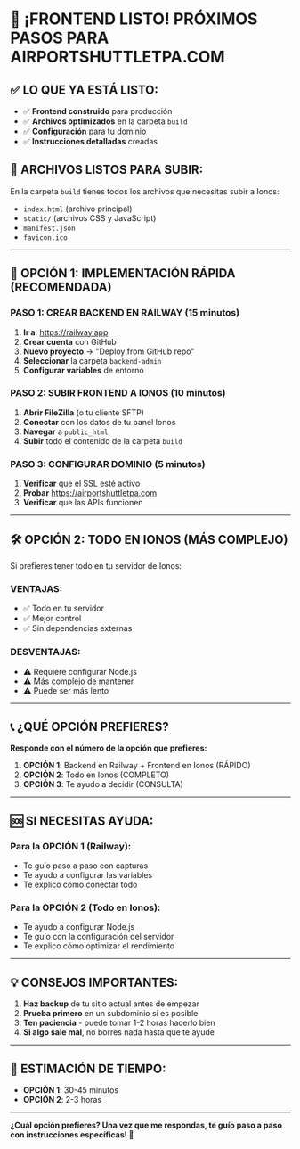 # 🎉 ¡FRONTEND LISTO! PRÓXIMOS PASOS PARA AIRPORTSHUTTLETPA.COM

## ✅ LO QUE YA ESTÁ LISTO:
- ✅ **Frontend construido** para producción
- ✅ **Archivos optimizados** en la carpeta `build`
- ✅ **Configuración** para tu dominio
- ✅ **Instrucciones detalladas** creadas

## 📁 ARCHIVOS LISTOS PARA SUBIR:

En la carpeta `build` tienes todos los archivos que necesitas subir a Ionos:
- `index.html` (archivo principal)
- `static/` (archivos CSS y JavaScript)
- `manifest.json`
- `favicon.ico`

---

## 🚀 OPCIÓN 1: IMPLEMENTACIÓN RÁPIDA (RECOMENDADA)

### PASO 1: CREAR BACKEND EN RAILWAY (15 minutos)
1. **Ir a**: https://railway.app
2. **Crear cuenta** con GitHub
3. **Nuevo proyecto** → "Deploy from GitHub repo"
4. **Seleccionar** la carpeta `backend-admin`
5. **Configurar variables** de entorno

### PASO 2: SUBIR FRONTEND A IONOS (10 minutos)
1. **Abrir FileZilla** (o tu cliente SFTP)
2. **Conectar** con los datos de tu panel Ionos
3. **Navegar** a `public_html`
4. **Subir** todo el contenido de la carpeta `build`

### PASO 3: CONFIGURAR DOMINIO (5 minutos)
1. **Verificar** que el SSL esté activo
2. **Probar** https://airportshuttletpa.com
3. **Verificar** que las APIs funcionen

---

## 🛠️ OPCIÓN 2: TODO EN IONOS (MÁS COMPLEJO)

Si prefieres tener todo en tu servidor de Ionos:

### VENTAJAS:
- ✅ Todo en tu servidor
- ✅ Mejor control
- ✅ Sin dependencias externas

### DESVENTAJAS:
- ⚠️ Requiere configurar Node.js
- ⚠️ Más complejo de mantener
- ⚠️ Puede ser más lento

---

## 📞 ¿QUÉ OPCIÓN PREFIERES?

**Responde con el número de la opción que prefieres:**

1. **OPCIÓN 1**: Backend en Railway + Frontend en Ionos (RÁPIDO)
2. **OPCIÓN 2**: Todo en Ionos (COMPLETO)
3. **OPCIÓN 3**: Te ayudo a decidir (CONSULTA)

---

## 🆘 SI NECESITAS AYUDA:

### Para la OPCIÓN 1 (Railway):
- Te guío paso a paso con capturas
- Te ayudo a configurar las variables
- Te explico cómo conectar todo

### Para la OPCIÓN 2 (Todo en Ionos):
- Te ayudo a configurar Node.js
- Te guío con la configuración del servidor
- Te explico cómo optimizar el rendimiento

---

## 💡 CONSEJOS IMPORTANTES:

1. **Haz backup** de tu sitio actual antes de empezar
2. **Prueba primero** en un subdominio si es posible
3. **Ten paciencia** - puede tomar 1-2 horas hacerlo bien
4. **Si algo sale mal**, no borres nada hasta que te ayude

---

## 🎯 ESTIMACIÓN DE TIEMPO:

- **OPCIÓN 1**: 30-45 minutos
- **OPCIÓN 2**: 2-3 horas

---

**¿Cuál opción prefieres? Una vez que me respondas, te guío paso a paso con instrucciones específicas! 🚀**
